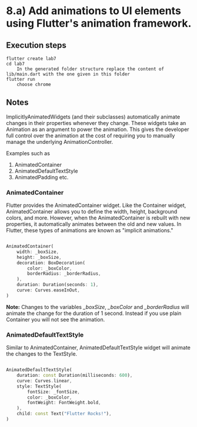 # 8.a) Add animations to UI elements using Flutter's animation framework.

## Execution steps

```
flutter create lab7
cd lab7
    In the generated folder structure replace the content of lib/main.dart with the one given in this folder 
flutter run 
    choose chrome  
```

## Notes

ImplicitlyAnimatedWidgets (and their subclasses) automatically animate changes in their properties whenever they change. These widgets take an Animation as an argument to power the animation. This gives the developer full control over the animation at the cost of requiring you to manually manage the underlying AnimationController.

Examples such as 
1. AnimatedContainer
2. AnimatedDefaultTextStyle
3. AnimatedPadding 
etc.

### AnimatedContainer

Flutter provides the AnimatedContainer widget. Like the Container widget, AnimatedContainer allows you to define the width, height, background colors, and more. However, when the AnimatedContainer is rebuilt with new properties, it automatically animates between the old and new values. In Flutter, these types of animations are known as "implicit animations."

```dart

AnimatedContainer(
    width: _boxSize,
    height: _boxSize,
    decoration: BoxDecoration(
        color: _boxColor,
        borderRadius: _borderRadius,
    ),
    duration: Duration(seconds: 1),
    curve: Curves.easeInOut,
)

```

**Note:**  Changes to the variables *_boxSize*, *_boxColor* and *_borderRadius* will animate the change for the duration of 1 second. Instead if you use plain Container you will not see the animation.

### AnimatedDefaultTextStyle 

Similar to AnimatedContainer, AnimatedDefaultTextStyle widget will animate the changes to the TextStyle. 

```dart

AnimatedDefaultTextStyle(
    duration: const Duration(milliseconds: 600),
    curve: Curves.linear,
    style: TextStyle(
        fontSize: _fontSize,
        color: _boxColor,
        fontWeight: FontWeight.bold,
    ),
    child: const Text("Flutter Rocks!"),
)
```


